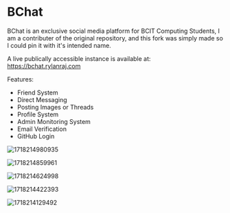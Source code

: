 
# BChat

BChat is an exclusive social media platform for BCIT Computing Students, I am a contributer of the original repository, and this fork was simply made so I could pin it with it's intended name.

A live publically accessible instance is available at: https://bchat.rylanraj.com

Features:

- Friend System
- Direct Messaging
- Posting Images or Threads
- Profile System
- Admin Monitoring System
- Email Verification
- GitHub Login

![1718214980935](https://github.com/user-attachments/assets/2d422951-806e-4725-9ef2-659c7c01a9d3)

![1718214859961](https://github.com/user-attachments/assets/52da1eee-2f6a-48d7-af41-4812110cd63e)

![1718214624998](https://github.com/user-attachments/assets/c41017de-5874-482f-9dc2-1d1c07847892)

![1718214422393](https://github.com/user-attachments/assets/07b0ace2-bbc5-4926-b55d-1722e2642bf3)

![1718214129492](https://github.com/user-attachments/assets/096e4176-f10b-49b5-9a6d-efbec774cbef)
